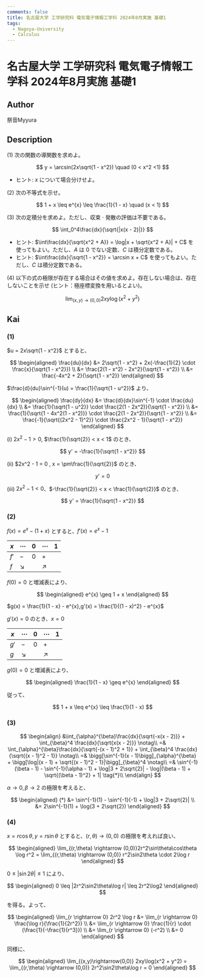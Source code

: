 ```yaml
---
comments: false
title: 名古屋大学 工学研究科 電気電子情報工学科 2024年8月実施 基礎1
tags:
  - Nagoya-University
  - Calculus
---
```

# 名古屋大学 工学研究科 電気電子情報工学科 2024年8月実施 基礎1

## **Author**
祭音Myyura

## **Description**
(1) 次の関数の導関数を求めよ。

$$
y = \arcsin(2x\sqrt{1 - x^2}) \quad (0 < x^2 <1)
$$

- ヒント: $x$ について場合分けせよ。

(2) 次の不等式を示せ。

$$
1 + x \leq e^{x} \leq \frac{1}{1 - x} \quad (x < 1)
$$

(3) 次の定積分を求めよ。ただし、収束 $\cdot$ 発散の評価は不要である。

$$
\int_0^4\frac{dx}{\sqrt{|x(x - 2)|}}
$$

- ヒント: $\int\frac{dx}{\sqrt{x^2 + A}} = \log|x + \sqrt{x^2 + A}| + C$ を使ってもよい。ただし、$A$ は $0$ でない定数、$C$ は積分定数である。
- ヒント: $\int\frac{dx}{\sqrt{1 - x^2}} = \arcsin x + C$ を使ってもよい。ただし、$C$ は積分定数である。


(4) 以下の式の極限が存在する場合はその値を求めよ。存在しない場合は、存在しないことを示せ (ヒント：極座標変換を用いるとよい)。

$$
\lim_{(x,y)\rightarrow(0,0)} 2xy\log(x^2 + y^2)
$$

## **Kai** 
### (1)
$u = 2x\sqrt{1 - x^2}$ とすると、

$$
\begin{aligned}
\frac{du}{dx} &= 2\sqrt{1 - x^2} + 2x(-\frac{1}{2} \cdot \frac{x}{\sqrt{1 - x^2}}) \\
&= \frac{2(1 - x^2) - 2x^2}{\sqrt{1 - x^2}} \\
&= \frac{-4x^2 + 2}{\sqrt{1 - x^2}}
\end{aligned}
$$

$\frac{d}{du}\sin^{-1}(u) = \frac{1}{\sqrt{1 - u^2}}$ より、

$$
\begin{aligned}
\frac{dy}{dx} &= \frac{d}{dx}\sin^{-1} \cdot \frac{du}{dx} \\
&= \frac{1}{\sqrt{1 - u^2}} \cdot \frac{2(1 - 2x^2)}{\sqrt{1 - x^2}} \\
&= \frac{1}{\sqrt{1 - 4x^2(1 - x^2)}} \cdot \frac{2(1 - 2x^2)}{\sqrt{1 - x^2}} \\
&= \frac{-1}{\sqrt{(2x^2 - 1)^2}} \cdot \frac{2x^2 - 1}{\sqrt{1 - x^2}}
\end{aligned}
$$

(i) $2x^2 - 1 > 0$, $\frac{1}{\sqrt{2}} < x < 1$ のとき、

$$
y' = -\frac{1}{\sqrt{1 - x^2}}
$$

(ii) $2x^2 - 1 = 0 , x = \pm\frac{1}{\sqrt{2}}$ のとき、

$$
y' = 0
$$

(iii) $2x^2 - 1 < 0$、$-\frac{1}{\sqrt{2}} < x < \frac{1}{\sqrt{2}}$ のとき、

$$
y' = \frac{1}{\sqrt{1 - x^2}}
$$

### (2)
$f(x) = e^{x} - (1 + x)$ とすると、$f'(x) = e^{x} - 1$

|$x$|$\cdots$|$0$|$\cdots$|$1$|
|-|-|-|-|-|
|$f'$|$-$|$0$|$+$||
|$f$|$\searrow$||$\nearrow$||

$f(0) = 0$ と増減表により、

$$
\begin{aligned}
e^{x} \geq 1 + x
\end{aligned}
$$

$g(x) = \frac{1}{1 - x} - e^{x},g'(x) = \frac{1}{(1 - x)^2} - e^{x}$

$g'(x) = 0$ のとき、$x = 0$ 

|$x$|$\cdots$|$0$|$\cdots$|$1$|
|-|-|-|-|-|
|$g'$|$-$|$0$|$+$||
|$g$|$\searrow$||$\nearrow$||

$g(0) = 0$ と増減表により、

$$
\begin{aligned}
\frac{1}{1 - x} \geq e^{x}
\end{aligned}
$$

従って、

$$
1 + x \leq e^{x} \leq \frac{1}{1 - x}
$$

### (3)



$$
\begin{align}
&\int_{\alpha}^{\beta}\frac{dx}{\sqrt{-x(x - 2)}} + \int_{\beta}^4 \frac{dx}{\sqrt{x(x - 2)}} \notag\\
=& \int_{\alpha}^{\beta}\frac{dx}{\sqrt{-(x - 1)^2 + 1}} + \int_{\beta}^4 \frac{dx}{\sqrt{(x - 1)^2 - 1}} \notag\\
=& \bigg[\sin^{-1}(x - 1)\bigg]_{\alpha}^{\beta} + \bigg[\log|(x - 1) + \sqrt{(x - 1)^2 - 1}|\bigg]_{\beta}^4 \notag\\
=& \sin^{-1}(\beta - 1) - \sin^{-1}(\alpha - 1) + \log|3 + 2\sqrt{2}| - \log|(\beta - 1) + \sqrt{(\beta - 1)^2} + 1| \tag{*}\\
\end{align}
$$

$\alpha \rightarrow 0 ,\beta \rightarrow 2$ の極限を考えると、

$$
\begin{aligned}
(*) &= \sin^{-1}(1) - \sin^{-1}(-1) + \log|3 + 2\sqrt{2}| \\
&= 2\sin^{-1}(1) + \log(3 + 2\sqrt{2})
\end{aligned}
$$

### (4)
$x = r\cos\theta ,y = r\sin\theta$ とすると、$(r,\theta) \rightarrow (0,0)$ の極限を考えれば良い、

$$
\begin{aligned}
\lim_{(r,\theta) \rightarrow (0,0)}2r^2\sin\theta\cos\theta \log r^2 = \lim_{(r,\theta) \rightarrow (0,0)} r^2\sin2\theta \cdot 2\log r
\end{aligned}
$$

$0 \leq |\sin2\theta| \leq 1$ により、

$$
\begin{aligned}
0 \leq |2r^2\sin2\theta\log r| \leq 2r^2\log2
\end{aligned}
$$

を得る。よって、

$$
\begin{aligned}
\lim_{r \rightarrow 0} 2r^2 \log r &= \lim_{r \rightarrow 0} \frac{\log r}{\frac{1}{2r^2}} \\
&= \lim_{r \rightarrow 0} \frac{1}{r} \cdot (\frac{1}{-\frac{1}{r^3}}) \\
&= \lim_{r \rightarrow 0} (-r^2) \\
&= 0
\end{aligned}
$$

同様に、

$$
\begin{aligned}
\lim_{(x,y)\rightarrow(0,0)} 2xy\log(x^2 + y^2) = \lim_{(r,\theta) \rightarrow (0,0)} 2r^2\sin2\theta\log r = 0
\end{aligned}
$$
